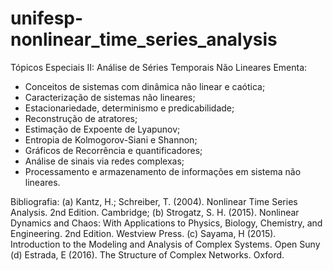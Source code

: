 # unifesp-nonlinear_time_series_analysis

Tópicos Especiais II: Análise de Séries Temporais Não Lineares
Ementa: 

 - Conceitos de sistemas com dinâmica não linear e caótica; 
 - Caracterização de sistemas não lineares; 
 - Estacionariedade, determinismo e predicabilidade; 
 - Reconstrução de atratores;
 - Estimação de Expoente de Lyapunov; 
 - Entropia de Kolmogorov-Siani e Shannon; 
 - Gráficos de Recorrência e quantificadores; 
 - Análise de sinais via redes complexas; 
 - Processamento e armazenamento de informações em sistema não lineares.

Bibliografia:
(a) Kantz, H.; Schreiber, T. (2004). Nonlinear Time Series Analysis. 2nd Edition. Cambridge;
(b) Strogatz, S. H. (2015). Nonlinear Dynamics and Chaos: With Applications to Physics, Biology, Chemistry, and Engineering.
2nd Edition. Westview Press. (c) Sayama, H (2015). Introduction to the Modeling and Analysis of Complex Systems. Open Suny
(d) Estrada, E (2016). The Structure of Complex Networks. Oxford.